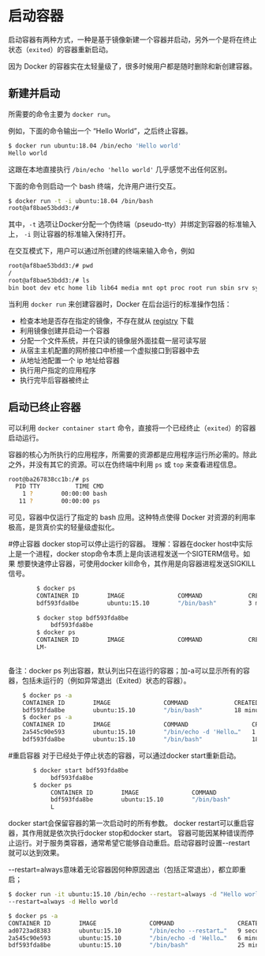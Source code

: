 # 启动容器

启动容器有两种方式，一种是基于镜像新建一个容器并启动，另外一个是将在终止状态（`exited`）的容器重新启动。

因为 Docker 的容器实在太轻量级了，很多时候用户都是随时删除和新创建容器。

## 新建并启动

所需要的命令主要为 `docker run`。

例如，下面的命令输出一个 “Hello World”，之后终止容器。

```bash
$ docker run ubuntu:18.04 /bin/echo 'Hello world'
Hello world
```

这跟在本地直接执行 `/bin/echo 'hello world'` 几乎感觉不出任何区别。

下面的命令则启动一个 bash 终端，允许用户进行交互。

```bash
$ docker run -t -i ubuntu:18.04 /bin/bash
root@af8bae53bdd3:/#
```

其中，`-t` 选项让Docker分配一个伪终端（pseudo-tty）并绑定到容器的标准输入上， `-i` 则让容器的标准输入保持打开。

在交互模式下，用户可以通过所创建的终端来输入命令，例如

```bash
root@af8bae53bdd3:/# pwd
/
root@af8bae53bdd3:/# ls
bin boot dev etc home lib lib64 media mnt opt proc root run sbin srv sys tmp usr var
```

当利用 `docker run` 来创建容器时，Docker 在后台运行的标准操作包括：

* 检查本地是否存在指定的镜像，不存在就从 [registry](../repository/README.md) 下载
* 利用镜像创建并启动一个容器
* 分配一个文件系统，并在只读的镜像层外面挂载一层可读写层
* 从宿主主机配置的网桥接口中桥接一个虚拟接口到容器中去
* 从地址池配置一个 ip 地址给容器
* 执行用户指定的应用程序
* 执行完毕后容器被终止

## 启动已终止容器

可以利用 `docker container start` 命令，直接将一个已经终止（`exited`）的容器启动运行。

容器的核心为所执行的应用程序，所需要的资源都是应用程序运行所必需的。除此之外，并没有其它的资源。可以在伪终端中利用 `ps` 或 `top` 来查看进程信息。

```bash
root@ba267838cc1b:/# ps
  PID TTY          TIME CMD
    1 ?        00:00:00 bash
   11 ?        00:00:00 ps
```

可见，容器中仅运行了指定的 bash 应用。这种特点使得 Docker 对资源的利用率极高，是货真价实的轻量级虚拟化。


#停止容器
docker stop可以停止运行的容器。
理解：容器在docker host中实际上是一个进程，docker stop命令本质上是向该进程发送一个SIGTERM信号。如果
想要快速停止容器，可使用docker kill命令，其作用是向容器进程发送SIGKILL信号。
```bash
        $ docker ps
        CONTAINER ID        IMAGE               COMMAND             CREATED             STATUS                  PORTS               NAMES
        bdf593fda8be        ubuntu:15.10        "/bin/bash"         3 minutes ago       Up 3 minutes (Paused)                       cranky_mclaren                  
    
        $ docker stop bdf593fda8be
            bdf593fda8be
        $ docker ps
        CONTAINER ID        IMAGE               COMMAND             CREATED             STATUS              PORTS               NAMES
        LM-
  
```
备注：docker ps 列出容器，默认列出只在运行的容器；加-a可以显示所有的容器，包括未运行的（例如异常退出（Exited）状态的容器）。

```bash
    $ docker ps -a
    CONTAINER ID        IMAGE               COMMAND             CREATED             STATUS              PORTS               NAMES
    bdf593fda8be        ubuntu:15.10        "/bin/bash"         18 minutes ago      Up 6 minutes                            cranky_mclaren
    $ docker ps -a
    CONTAINER ID        IMAGE               COMMAND                  CREATED             STATUS                    PORTS               NAMES
    2a545c90e593        ubuntu:15.10        "/bin/echo -d 'Hello…"   1 second ago        Exited (0) 1 second ago                       blissful_leakey
    bdf593fda8be        ubuntu:15.10        "/bin/bash"              18 minutes ago      Up 6 minutes                                  cranky_mclaren
```


#重启容器
对于已经处于停止状态的容器，可以通过docker start重新启动。
```bash
       $ docker start bdf593fda8be
            bdf593fda8be
       $ docker ps
            CONTAINER ID        IMAGE               COMMAND             CREATED             STATUS              PORTS               NAMES
            bdf593fda8be        ubuntu:15.10        "/bin/bash"         11 minutes ago      Up 2 seconds                            cranky_mclaren
            L
```
docker start会保留容器的第一次启动时的所有参数。
docker restart可以重启容器，其作用就是依次执行docker stop和docker start。
容器可能因某种错误而停止运行。对于服务类容器，通常希望它能够自动重启。启动容器时设置--restart就可以达到效果。

--restart=always意味着无论容器因何种原因退出（包括正常退出），都立即重启；

```bash
$ docker run -it ubuntu:15.10 /bin/echo --restart=always -d "Hello world"
--restart=always -d Hello world

$ docker ps -a
CONTAINER ID        IMAGE               COMMAND                  CREATED             STATUS                     PORTS               NAMES
ad0723ad8383        ubuntu:15.10        "/bin/echo --restart…"   9 seconds ago       Exited (0) 8 seconds ago                       gracious_chatelet
2a545c90e593        ubuntu:15.10        "/bin/echo -d 'Hello…"   6 minutes ago       Exited (0) 6 minutes ago                       blissful_leakey
bdf593fda8be        ubuntu:15.10        "/bin/bash"              25 minutes ago      Up 13 minutes                                  cranky_mclaren
```
